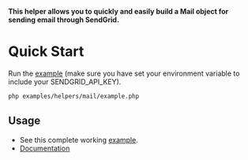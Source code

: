 **This helper allows you to quickly and easily build a Mail object for sending email through SendGrid.**

# Quick Start

Run the [example](https://github.com/sendgrid/sendgrid-php/blob/master/examples/helpers/mail/example.php) (make sure you have set your environment variable to include your SENDGRID_API_KEY).

```bash
php examples/helpers/mail/example.php
```

## Usage

- See this complete working [example](https://github.com/sendgrid/sendgrid-php/blob/master/examples/helpers/mail/example.php).
- [Documentation](https://sendgrid.com/docs/API_Reference/Web_API_v3/Mail/overview.html)
